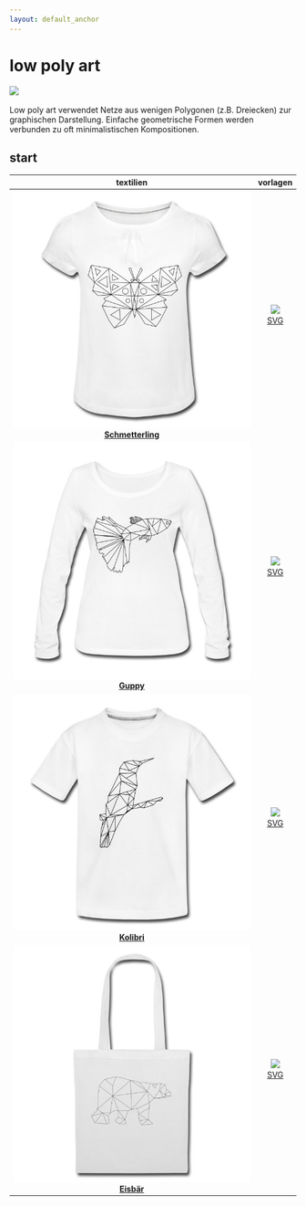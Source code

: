 ```yaml
---
layout: default_anchor
---
```

# low poly art

<img src="https://selber-ausmalen.de/designs/low-poly-art/hummingbird.svg" height="256">

Low poly art verwendet Netze aus wenigen Polygonen (z.B. Dreiecken) zur graphischen Darstellung. Einfache geometrische Formen werden verbunden zu oft minimalistischen Kompositionen.

## start

| textilien  | vorlagen |
|:--:|:--:|
|[![](butterfly.jpg) <br> **Schmetterling**](https://selber-ausmalen.de/shop.html#!/low+poly+art+-+schmetterling?idea=5ecc3a48e447421121d294b2) | [![](https://upload.wikimedia.org/wikipedia/commons/8/84/Farm-Fresh_file_extension_pdf.png)](https://selber-ausmalen.de/designs/low-poly-art/butterfly.pdf) <br> [SVG](https://github.com/selber-ausmalen/designs/blob/master/low-poly-art/butterfly.svg) |
|[![](guppy.jpg) <br> **Guppy**](https://selber-ausmalen.de/shop.html#!/low+poly+art+-+guppy?idea=5ed777565fd3e4562b8216e4) | [![](https://upload.wikimedia.org/wikipedia/commons/8/84/Farm-Fresh_file_extension_pdf.png)](https://selber-ausmalen.de/designs/low-poly-art/guppy.pdf) <br> [SVG](https://github.com/selber-ausmalen/designs/blob/master/low-poly-art/guppy.svg) |
|[![](hummingbird.jpg) <br> **Kolibri**](https://selber-ausmalen.de/shop.html#!/low+poly+art+-+kolibri?idea=5ec7ea0222250929d5c22916) | [![](https://upload.wikimedia.org/wikipedia/commons/8/84/Farm-Fresh_file_extension_pdf.png)](https://selber-ausmalen.de/designs/low-poly-art/hummingbird.pdf) <br> [SVG](https://github.com/selber-ausmalen/designs/blob/master/low-poly-art/hummingbird.svg) |
|[![](polar-bear.jpg) <br> **Eisbär**](https://selber-ausmalen.de/shop.html#!/low+poly+art+-+eisbär?idea=5ed651d422250929d5ad326c) | [![](https://upload.wikimedia.org/wikipedia/commons/8/84/Farm-Fresh_file_extension_pdf.png)](https://selber-ausmalen.de/designs/low-poly-art/polar-bear.pdf) <br> [SVG](https://github.com/selber-ausmalen/designs/blob/master/low-poly-art/polar-bear.svg) |
